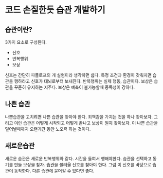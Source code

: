 # 코드 손질한듯 습관 개발하기

## 습관이란?
3가지 요소로 구성된다.

* 신호
* 반복행위
* 보상 

신호는 간단히 파플로프의 개 실험이라 생각하면 쉽다. 특정 조건과 환경이 갖춰지면 습관을 행하라고 신호가 대뇌로부터 보내진다.
반복행위는 실제 행동, 습관이다.
보상은 습관을 꾸준히 유지하는 지주다. 보상은 예측이 불가능할때 중독성이 강하다.

## 나쁜 습관 

나쁜습관을 고치려면 나쁜 습관을 찾아야 한다. 죄책감을 가지는 것을 하나 찾아보자.
그리고 이런 습관은 어떻게 시작되고 어떻게 끝나고 보상이 뭔지 찾아보자.
이 나쁜 습관을 밀어낼때까지 오랜기간 동안 노오력 하는 것이다.


## 새로운습관

새로운 습관은 새로운 반복행위와 같다. 
시간을 들여서 행해야한다. 
습관을 선택하고 동기를 만들 보상을 찾자.
습관을 불러올 신호를 찾아야 한다. 그럼 이 신호를 바탕으로 습관이 동작한다.
다른 습관에 묻어갈 수 있다면 좋다.

